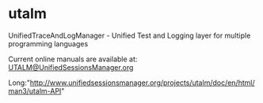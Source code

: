 utalm
=====

UnifiedTraceAndLogManager - Unified Test and Logging layer for multiple programming languages

Current online manuals are available at:
[UTALM@UnifiedSessionsManager.org](http://www.unifiedsessionsmanager.org/projects/utalm/doc/en/html/man3/utalm-API)

Long:"http://www.unifiedsessionsmanager.org/projects/utalm/doc/en/html/man3/utalm-API"

